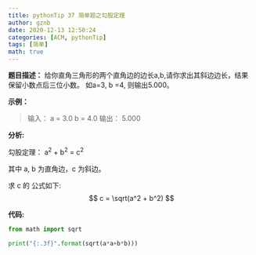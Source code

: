 ```yaml
---
title: pythonTip 37 简单题之勾股定理
author: gznb
date: 2020-12-13 12:50:24
categories: [ACM, pythonTip]
tags: [简单]
math: true
---
```


**题目描述：**
给你直角三角形的两个直角边的边长a,b,请你求出其斜边边长，结果保留小数点后三位小数。
如a=3, b =4, 则输出5.000。

**示例：**

> 输入： a = 3.0  b = 4.0
> 输出： 5.000





**分析:**

勾股定理： a<sup>2</sup> + b<sup>2</sup>  = c<sup>2</sup>

其中 a, b 为直角边，c 为斜边。

求 c 的 公式如下:
$$
c = \sqrt(a^2 + b^2)
$$


**代码:**

```python
from math import sqrt

print("{:.3f}".format(sqrt(a*a+b*b)))
```
